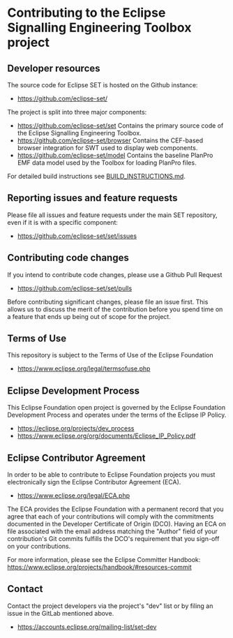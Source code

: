 # Contributing to the Eclipse Signalling Engineering Toolbox project

## Developer resources

The source code for Eclipse SET is hosted on the Github instance:

* https://github.com/eclipse-set/

The project is split into three major components:

* https://github.com/eclipse-set/set Contains the primary source code of the Eclipse Signalling Engineering Toolbox.
* https://github.com/eclipse-set/browser Contains the CEF-based browser integration for SWT used to display web components.
* https://github.com/eclipse-set/model Contains the baseline PlanPro EMF data model used by the Toolbox for loading PlanPro files. 

For detailed build instructions see [BUILD_INSTRUCTIONS.md](BUILD_INSTRUCTIONS.md).

## Reporting issues and feature requests

Please file all issues and feature requests under the main SET repository, even if it is with a specific component:

* https://github.com/eclipse-set/set/issues

## Contributing code changes

If you intend to contribute code changes, please use a Github Pull Request

* https://github.com/eclipse-set/set/pulls

Before contributing significant changes, please file an issue first. This allows us to discuss the merit of the contribution before you spend time on a feature that ends up being out of scope for the project. 

## Terms of Use

This repository is subject to the Terms of Use of the Eclipse Foundation

* https://www.eclipse.org/legal/termsofuse.php

## Eclipse Development Process

This Eclipse Foundation open project is governed by the Eclipse Foundation
Development Process and operates under the terms of the Eclipse IP Policy.

* https://eclipse.org/projects/dev_process
* https://www.eclipse.org/org/documents/Eclipse_IP_Policy.pdf

## Eclipse Contributor Agreement

In order to be able to contribute to Eclipse Foundation projects you must
electronically sign the Eclipse Contributor Agreement (ECA).

* https://www.eclipse.org/legal/ECA.php

The ECA provides the Eclipse Foundation with a permanent record that you agree
that each of your contributions will comply with the commitments documented in
the Developer Certificate of Origin (DCO). Having an ECA on file associated with
the email address matching the "Author" field of your contribution's Git commits
fulfills the DCO's requirement that you sign-off on your contributions.

For more information, please see the Eclipse Committer Handbook:
https://www.eclipse.org/projects/handbook/#resources-commit

## Contact

Contact the project developers via the project's "dev" list or by filing an issue in the GitLab mentioned above.

* https://accounts.eclipse.org/mailing-list/set-dev
